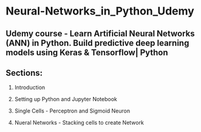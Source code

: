 # Neural-Networks_in_Python_Udemy
Udemy course - Learn Artificial Neural Networks (ANN) in Python. Build predictive deep learning models using Keras &amp; Tensorflow| Python
---
## Sections: 

1. Introduction

2. Setting up Python and Jupyter Notebook

3. Single Cells - Perceptron and Sigmoid Neuron

4. Nueral Networks - Stacking cells to create Network